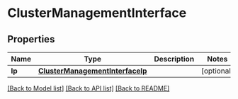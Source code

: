 # ClusterManagementInterface

## Properties

Name | Type | Description | Notes
------------ | ------------- | ------------- | -------------
**Ip** | [**ClusterManagementInterfaceIp**](cluster_management_interface_ip.md) |  | [optional] 

[[Back to Model list]](../README.md#documentation-for-models) [[Back to API list]](../README.md#documentation-for-api-endpoints) [[Back to README]](../README.md)


